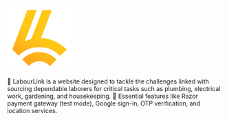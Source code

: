 
<img src="https://github.com/asmeet3/labourlink/blob/main/public/assets/ll-yellow.png" height="150px">

📌 LabourLink is a website designed to tackle the challenges linked with sourcing dependable laborers for critical tasks such as plumbing, electrical work, gardening, and housekeeping.
📌 Essential features like Razor payment gateway (test mode), Google sign-in, OTP verification, and location services.
